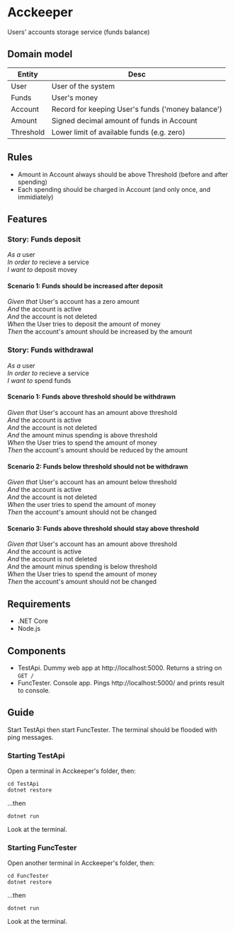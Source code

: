 # Acckeeper
Users' accounts storage service (funds balance)

## Domain model

| Entity   | Desc              |
| -------- | ------------------- |
| User     | User of the system  |
| Funds     | User's money  |
| Account     | Record for keeping User's funds ('money balance')  |
| Amount     | Signed decimal amount of funds in Account  |
| Threshold     | Lower limit of available funds (e.g. zero) |

## Rules

* Amount in Account always should be above Threshold (before and after spending)
* Each spending should be charged in Account (and only once, and immidiately)

## Features

### Story: Funds deposit

 *As a* user  
 *In order to* recieve a service  
 *I want to* deposit movey

#### Scenario 1: Funds should be increased after deposit  

*Given that* User's account has a zero amount  
*And* the account is active  
*And* the account is not deleted  
*When* the User tries to deposit the amount of money  
*Then* the account's amount should be increased by the amount  

### Story: Funds withdrawal

 *As a* user  
 *In order to* recieve a service  
 *I want to* spend funds  

#### Scenario 1: Funds above threshold should be withdrawn  

*Given that* User's account has an amount above threshold  
*And* the account is active  
*And* the account is not deleted  
*And* the amount minus spending is above threshold  
*When* the User tries to spend the amount of money  
*Then* the account's amount should be reduced by the amount  

#### Scenario 2: Funds below threshold should not be withdrawn

*Given that* User's account has an amount below threshold  
*And* the account is active  
*And* the account is not deleted  
*When* the user tries to spend the amount of money  
*Then* the account's amount should not be changed  

#### Scenario 3: Funds above threshold should stay above threshold

*Given that* User's account has an amount above threshold  
*And* the account is active  
*And* the account is not deleted  
*And* the amount minus spending is below threshold  
*When* the User tries to spend the amount of money  
*Then* the account's amount should not be changed  

## Requirements
* .NET Core
* Node.js

## Components
* TestApi. Dummy web app at http://localhost:5000. Returns a string on `GET /`
* FuncTester. Console app. Pings http://localhost:5000/ and prints result to console.

## Guide
Start TestApi then start FuncTester. The terminal should be flooded with ping messages.

### Starting TestApi
Open a terminal in Acckeeper's folder, then:

``` 
cd TestApi
dotnet restore
```
...then
```
dotnet run
```
Look at the terminal.

### Starting FuncTester
Open another terminal in Acckeeper's folder, then:

``` 
cd FuncTester
dotnet restore
```
...then
```
dotnet run
```
Look at the terminal.
